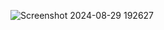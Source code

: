![Screenshot 2024-08-29 192627](https://github.com/user-attachments/assets/4121db27-55e9-4929-aed1-94ca98962127)
